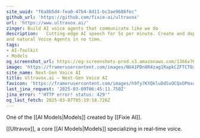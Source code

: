 ```yaml
---
site_uuid: "f6a8b5d4-fea0-47b4-8d11-bc3ae9686fec"
github_url: 'https://github.com/fixie-ai/ultravox'
url: 'https://www.ultravox.ai/'
zinger: Build AI voice agents that communicate like we do
description:   Cutting-edge AI speech for 5¢ per minute. Create and deploy highly effective
and natural Voice Agents in no time.
tags:
- AI-Toolkit
- Models
og_screenshot_url: https://og-screenshots-prod.s3.amazonaws.com/1366x768/80/false/923e5d335b4cd3bee711cc673dc96ec7ae2d09235a2223fb443c101ead5f4144.jpeg
image: 'https://framerusercontent.com/images/NU41PDn8R4zag1RapkCZFTCTOxM.jpg'
site_name: Next-Gen Voice AI
title: Ultravox.ai — Next-Gen Voice AI
favicon: 'https://framerusercontent.com/images/h9fy7KYQkluDdSvOCQxOPmxcY.svg'
last_jina_request: '2025-03-09T06:45:11.750Z'
jina_error: "'HTTP error! status: 429'"
og_last_fetch: 2025-03-07T05:19:18.726Z
---
```


One of the [[AI Models|Models]] created by [[Fixie AI]].

 [[Ultravox]], a core [[AI Models|Models]] specializing in real-time voice.  
